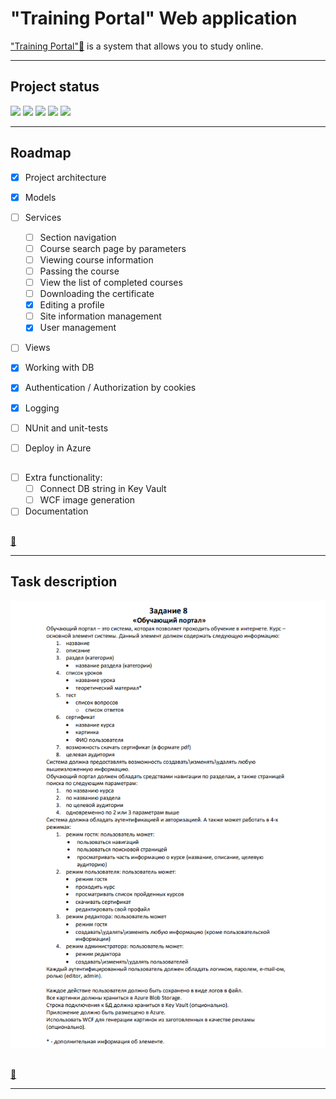 # "Training Portal" Web application

["Training Portal"🔽](#task-description) is a system that allows you to study online.

***

## Project status
![](https://img.shields.io/badge/project%20completed-50%25-yellow)
![](https://img.shields.io/badge/build-success-success)
![](https://img.shields.io/badge/manual%20testing-none-critical)
![](https://img.shields.io/badge/coverage%20-0%25-critical)
![](https://img.shields.io/badge/documentation-0%25-critical)

***

## Roadmap

- [X] Project architecture
- [X] Models
- [ ] Services
  - [ ] Section navigation
  - [ ] Сourse search page by parameters
  - [ ] Viewing course information
  - [ ] Passing the course
  - [ ] View the list of completed courses
  - [ ] Downloading the certificate
  - [X] Editing a profile
  - [ ] Site information management
  - [X] User management
- [ ] Views
- [X] Working with DB
- [X] Authentication / Authorization by cookies
- [X] Logging

- [ ] NUnit and unit-tests
- [ ] Deploy in Azure

##
- [ ] Extra functionality:
  - [ ] Connect DB string in Key Vault
  - [ ] WCF image generation

- [ ] Documentation

##

[🔼](#training-portal-web-application)

***

## Task description ##

![Scheme](task.png)

##

[🔼](#training-portal-web-application)

***
